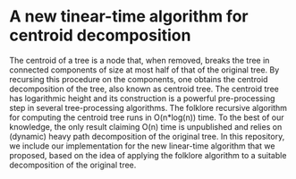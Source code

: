 # A new tinear-time algorithm for centroid decomposition

The centroid of a tree is a node that, when removed, breaks the tree in connected components of size at most half of that of the original tree. By recursing this procedure on the components, one obtains the centroid decomposition of the tree, also known as centroid tree. The centroid tree has logarithmic height and its construction is a powerful pre-processing step in several tree-processing algorithms. The folklore recursive algorithm for computing the centroid tree runs in O(n*log(n)) time. To the best of our knowledge, the only result claiming O(n) time is unpublished and relies on (dynamic) heavy path decomposition of the original tree. In this repository, we include our implementation for the new linear-time algorithm that we proposed, based on the idea of applying the folklore algorithm to a suitable decomposition of the original tree.